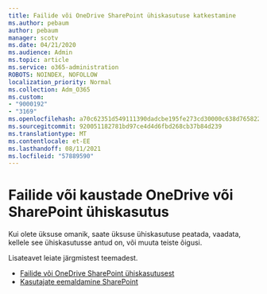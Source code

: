 ```yaml
---
title: Failide või OneDrive SharePoint ühiskasutuse katkestamine
ms.author: pebaum
author: pebaum
manager: scotv
ms.date: 04/21/2020
ms.audience: Admin
ms.topic: article
ms.service: o365-administration
ROBOTS: NOINDEX, NOFOLLOW
localization_priority: Normal
ms.collection: Adm_O365
ms.custom:
- "9000192"
- "3169"
ms.openlocfilehash: a70c62351d549111390dadcbe195fe273cd30000c638d765822e43d0ccd07dbe
ms.sourcegitcommit: 920051182781bd97ce4d4d6fbd268cb37b84d239
ms.translationtype: MT
ms.contentlocale: et-EE
ms.lasthandoff: 08/11/2021
ms.locfileid: "57889590"
---
```

# <a name="how-to-stop-sharing-onedrive-or-sharepoint-files-or-folders"></a>Failide või kaustade OneDrive või SharePoint ühiskasutus

Kui olete üksuse omanik, saate üksuse ühiskasutuse peatada, vaadata, kellele see ühiskasutusse antud on, või muuta teiste õigusi.

Lisateavet leiate järgmistest teemadest. 

- [Failide või OneDrive SharePoint ühiskasutusest](https://support.office.com/article/stop-sharing-onedrive-or-sharepoint-files-or-folders-or-change-permissions-0a36470f-d7fe-40a0-bd74-0ac6c1e13323)
- [Kasutajate eemaldamine SharePoint](https://docs.microsoft.com/sharepoint/remove-users)